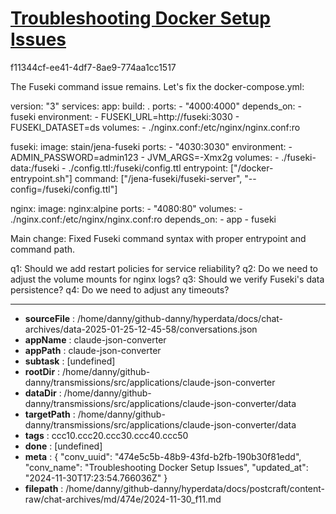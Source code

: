 # [Troubleshooting Docker Setup Issues](https://claude.ai/chat/474e5c5b-48b9-43fd-b2fb-190b30f81edd)

f11344cf-ee41-4df7-8ae9-774aa1cc1517

 The Fuseki command issue remains. Let's fix the docker-compose.yml:

<antArtifact identifier="docker-compose" type="application/vnd.ant.code" language="yaml" title="Fixed docker-compose.yml">
version: "3"
services:
  app:
    build: .
    ports:
      - "4000:4000"
    depends_on:
      - fuseki
    environment:
      - FUSEKI_URL=http://fuseki:3030
      - FUSEKI_DATASET=ds
    volumes:
      - ./nginx.conf:/etc/nginx/nginx.conf:ro

  fuseki:
    image: stain/jena-fuseki
    ports:
      - "4030:3030"
    environment:
      - ADMIN_PASSWORD=admin123
      - JVM_ARGS=-Xmx2g
    volumes:
      - ./fuseki-data:/fuseki
      - ./config.ttl:/fuseki/config.ttl
    entrypoint: ["/docker-entrypoint.sh"]
    command: ["/jena-fuseki/fuseki-server", "--config=/fuseki/config.ttl"]

  nginx:
    image: nginx:alpine
    ports:
      - "4080:80"
    volumes:
      - ./nginx.conf:/etc/nginx/nginx.conf:ro
    depends_on:
      - app
      - fuseki
</antArtifact>

Main change: Fixed Fuseki command syntax with proper entrypoint and command path.

q1: Should we add restart policies for service reliability?
q2: Do we need to adjust the volume mounts for nginx logs?
q3: Should we verify Fuseki's data persistence?
q4: Do we need to adjust any timeouts?

---

* **sourceFile** : /home/danny/github-danny/hyperdata/docs/chat-archives/data-2025-01-25-12-45-58/conversations.json
* **appName** : claude-json-converter
* **appPath** : claude-json-converter
* **subtask** : [undefined]
* **rootDir** : /home/danny/github-danny/transmissions/src/applications/claude-json-converter
* **dataDir** : /home/danny/github-danny/transmissions/src/applications/claude-json-converter/data
* **targetPath** : /home/danny/github-danny/transmissions/src/applications/claude-json-converter/data
* **tags** : ccc10.ccc20.ccc30.ccc40.ccc50
* **done** : [undefined]
* **meta** : {
  "conv_uuid": "474e5c5b-48b9-43fd-b2fb-190b30f81edd",
  "conv_name": "Troubleshooting Docker Setup Issues",
  "updated_at": "2024-11-30T17:23:54.766036Z"
}
* **filepath** : /home/danny/github-danny/hyperdata/docs/postcraft/content-raw/chat-archives/md/474e/2024-11-30_f11.md